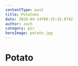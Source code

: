 ```yaml
---
contentType: post
title: Potatoes
date: 2020-04-14T00:15:15.074Z
author: zach
category: pic
heroImage: potato.jpg
---
```

# Potato